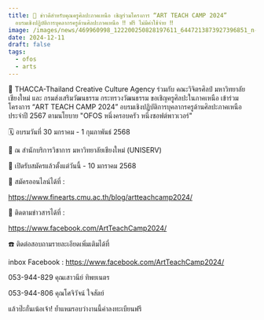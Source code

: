 ```yaml
---
title: 📣 ข่าวดีสำหรับคุณครูศิลปะภาคเหนือ เชิญร่วมโครงการ “ART TEACH CAMP 2024”
  อบรมเชิงปฏิบัติการบุคลากรครูด้านศิลปะภาคเหนือ ‼️ ฟรี ไม่มีค่าใช้จ่าย ‼️
image: /images/news/469960998_122200250828197611_6447213873927396851_n-2.jpg
date: 2024-12-11
draft: false
tags:
  - ofos
  - arts
---
```

🎨 THACCA-Thailand Creative Culture Agency ร่วมกับ คณะวิจิตรศิลป์ มหาวิทยาลัยเชียงใหม่ และ กรมส่งเสริมวัฒนธรรม กระทรวงวัฒนธรรม ขอเชิญครูศิลปะในภาคเหนือ เข้าร่วมโครงการ “ART TEACH CAMP 2024” อบรมเชิงปฏิบัติการบุคลากรครูด้านศิลปะภาคเหนือ ประจำปี 2567 ตามนโยบาย "OFOS หนึ่งครอบครัว หนึ่งซอฟต์พาวเวอร์"



🗓️ อบรมวันที่ 30 มกราคม - 1 กุมภาพันธ์ 2568

📍 ณ สำนักบริการวิชาการ มหาวิทยาลัยเชียงใหม่ (UNISERV)



📅 เปิดรับสมัครแล้วตั้งแต่วันนี้ - 10 มกราคม 2568

📌 สมัครออนไลน์ได้ที่ :

https://www.finearts.cmu.ac.th/blog/artteachcamp2024/



💌 ติดตามข่าวสารได้ที่ :

https://www.facebook.com/ArtTeachCamp2024/



☎️ ติดต่อสอบถามรายละเอียดเพิ่มเติมได้ที่

inbox Facebook : https://www.facebook.com/ArtTeachCamp2024/

053-944-829 คุณเสาวนีย์ ทิพยเนตร

053-944-806 คุณโศจิวัจน์ ใจสัตย์



แล้วป๊ะกั๋นเน้อเจ้า! ย้ำแหมรอบว่างานนี้ค่าลงทะเบียนฟรี
